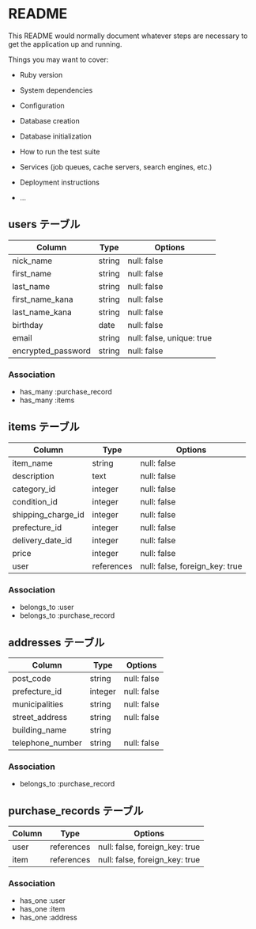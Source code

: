 # README

This README would normally document whatever steps are necessary to get the
application up and running.

Things you may want to cover:

* Ruby version

* System dependencies

* Configuration

* Database creation

* Database initialization

* How to run the test suite

* Services (job queues, cache servers, search engines, etc.)

* Deployment instructions

* ...


## users テーブル	
	
| Column             | Type   | Options                              |	
| ------------------ | ------ | ------------------------------------ |	
| nick_name          | string | null: false                          |	
| first_name         | string | null: false                          |	
| last_name          | string | null: false                          |	
| first_name_kana    | string | null: false                          |	
| last_name_kana     | string | null: false                          |
| birthday           | date   | null: false                          |	
| email              | string | null: false, unique: true            |	
| encrypted_password | string | null: false                          |	

### Association

- has_many :purchase_record
- has_many :items



## items テーブル	
	
| Column                | Type       | Options                        |	
| --------------------- | ---------- | ------------------------------ |	
| item_name             | string     | null: false                    |	
| description           | text       | null: false                    |	
| category_id           | integer    | null: false                    |	
| condition_id          | integer    | null: false                    |	
| shipping_charge_id    | integer    | null: false                    |	
| prefecture_id         | integer    | null: false                    |	
| delivery_date_id      | integer    | null: false                    |	
| price                 | integer    | null: false                    |	
| user                  | references | null: false, foreign_key: true |

### Association

- belongs_to :user
- belongs_to :purchase_record



## addresses テーブル	
	
| Column             | Type       | Options                        |	
| ------------------ | ---------- | ------------------------------ |	
| post_code          | string     | null: false                    |	
| prefecture_id      | integer    | null: false                    |	
| municipalities     | string     | null: false                    |	
| street_address     | string     | null: false                    |	
| building_name      | string     |                                |	
| telephone_number   | string     | null: false                    |	

### Association

- belongs_to :purchase_record



## purchase_records テーブル	

| Column             | Type       | Options                        |	
| ------------------ | ---------- | ------------------------------ |	
| user               | references | null: false, foreign_key: true |
| item               | references | null: false, foreign_key: true |

### Association

- has_one :user
- has_one :item
- has_one :address
